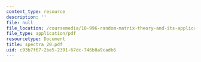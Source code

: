 ```yaml
---
content_type: resource
description: ''
file: null
file_location: /coursemedia/18-996-random-matrix-theory-and-its-applications-spring-2004/c93b7f672be5239167dc746b8a9cadb6_spectra_20.pdf
file_type: application/pdf
resourcetype: Document
title: spectra_20.pdf
uid: c93b7f67-2be5-2391-67dc-746b8a9cadb6
---
```

